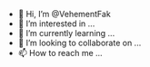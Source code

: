 - 👋 Hi, I’m @VehementFak
- 👀 I’m interested in ...
- 🌱 I’m currently learning ...
- 💞️ I’m looking to collaborate on ...
- 📫 How to reach me ...

<!---
VehementFak/VehementFak is a ✨ special ✨ repository because its `README.md` (this file) appears on your GitHub profile.
You can click the Preview link to take a look at your changes.
--->
